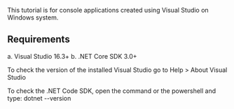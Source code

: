This tutorial is for console applications created using Visual Studio on Windows system.

## Requirements
a. Visual Studio 16.3+
b. .NET Core SDK 3.0+

To check the version of the installed Visual Studio go to Help > About Visual Studio

To check the .NET Code SDK, open the command or the powershell and type: dotnet --version
